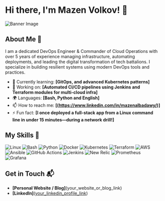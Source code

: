 # Hi there, I'm Mazen Volkov! 👋

![Banner Image](./github-header-image)

## About Me 🚀

I am a dedicated DevOps Engineer & Commander of Cloud Operations with over 5 years of experience managing infrastructure, automating deployments, and leading the digital transformation of tech battalions. I specialize in building resilient systems using modern DevOps tools and practices.

- 🌱 Currently learning: **[GitOps, and advanced Kubernetes patterns]**
- 🔭 Working on: **[Automated CI/CD pipelines using Jenkins and Terraform modules for multi-cloud infra]**
- 🌍 Languages: **[Bash, Python and English]**
- 📫 How to reach me: **[(https://www.linkedin.com/in/mazenalbadawy/)]**
- ⚡ Fun fact: **[I once deployed a full-stack app from a Linux command line in under 15 minutes—during a network drill!]**

## My Skills 🧠

![Linux](https://img.shields.io/badge/Linux-FCC624?style=flat-square&logo=linux&logoColor=black)
![Bash](https://img.shields.io/badge/Bash-4EAA25?style=flat-square&logo=gnu-bash&logoColor=white)
![Python](https://img.shields.io/badge/Python-3776AB?style=flat-square&logo=python&logoColor=white)
![Docker](https://img.shields.io/badge/Docker-2496ED?style=flat-square&logo=docker&logoColor=white)
![Kubernetes](https://img.shields.io/badge/Kubernetes-326CE5?style=flat-square&logo=kubernetes&logoColor=white)
![Terraform](https://img.shields.io/badge/Terraform-623CE4?style=flat-square&logo=terraform&logoColor=white)
![AWS](https://img.shields.io/badge/AWS-232F3E?style=flat-square&logo=amazon-aws&logoColor=white)
![Ansible](https://img.shields.io/badge/Ansible-EE0000?style=flat-square&logo=ansible&logoColor=white)
![GitHub Actions](https://img.shields.io/badge/GitHub_Actions-2088FF?style=flat-square&logo=github-actions&logoColor=white)
![Jenkins](https://img.shields.io/badge/Jenkins-D24939?style=flat-square&logo=jenkins&logoColor=white)
![New Relic](https://img.shields.io/badge/NewRelic-008C99?style=flat-square&logo=new-relic&logoColor=white)
![Prometheus](https://img.shields.io/badge/Prometheus-E6522C?style=flat-square&logo=prometheus&logoColor=white)
![Grafana](https://img.shields.io/badge/Grafana-F46800?style=flat-square&logo=grafana&logoColor=white)



## Get in Touch 📬

- **[Personal Website / Blog]**(your_website_or_blog_link)
- **[LinkedIn]**([your_linkedin_profile_link](https://www.linkedin.com/in/mazenalbadawy/))



